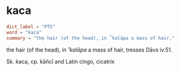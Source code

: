 # kaca

``` toml
dict_label = "PTS"
word = "kaca"
summary = "the hair (of the head), in ˚kalāpa a mass of hair,"
```

the hair (of the head), in *˚kalāpa* a mass of hair, tresses Dāvs iv.51.

Sk. kaca, cp. kāñcī and Latin cingo, cicatrix

